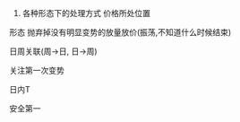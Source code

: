 1. 各种形态下的处理方式
 价格所处位置
 
 形态 抛弃掉没有明显变势的放量放价(振荡,不知道什么时候结束)
 
 日周关联(周->日, 日->周)
 
 关注第一次变势
 
 日内T
 
 安全第一